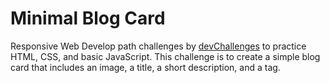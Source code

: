 # Minimal Blog Card
Responsive Web Develop path challenges by [devChallenges](https://devchallenges.io) to practice HTML, CSS, and basic JavaScript.
This challenge is to create a simple blog card that includes an image, a title, a short description, and a tag.
